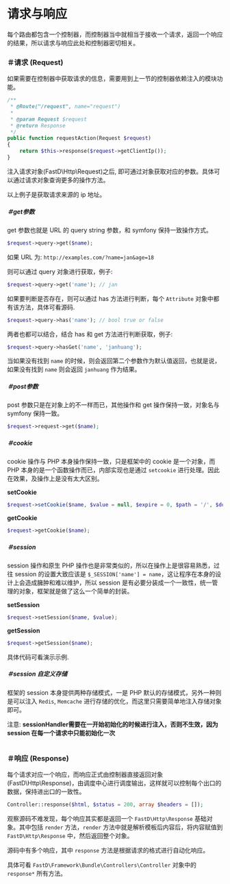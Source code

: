 # 请求与响应

每个路由都包含一个控制器，而控制器当中就相当于接收一个请求，返回一个响应的结果，所以请求与响应此处和控制器密切相关。

### ＃请求 (Request)

如果需要在控制器中获取请求的信息，需要用到上一节的控制器依赖注入的模块功能。

```php
/**
 * @Route("/request", name="request")
 *
 * @param Request $request
 * @return Response
 */
public function requestAction(Request $request)
{
    return $this->response($request->getClientIp());
}
```

注入请求对象(FastD\Http\Request)之后, 即可通过对象获取对应的参数。具体可以通过请求对象查询更多的操作方法。

以上例子是获取请求来源的 ip 地址。

##### ＃get参数

get 参数也就是 URL 的 query string 参数，和 symfony 保持一致操作方式。

```php
$request->query->get($name);
```

如果 URL 为: `http://examples.com/?name=jan&age=18`

则可以通过 query 对象进行获取，例子: 

```php
$request->query->get('name'); // jan
```

如果要判断是否存在，则可以通过 has 方法进行判断，每个 `Attribute` 对象中都有该方法，具体可看源码.

```php
$request->query->has('name'); // bool true or false
```

两者也都可以结合，结合 has 和 get 方法进行判断获取，例子: 

```php
$request->query->hasGet('name', 'janhuang');
```

当如果没有找到 `name` 的时候，则会返回第二个参数作为默认值返回，也就是说，如果没有找到 `name` 则会返回 `janhuang` 作为结果。

##### ＃post参数

post 参数只是在对象上的不一样而已，其他操作和 get 操作保持一致，对象名与 symfony 保持一致。

```php
$request->request->get($name);
```

##### ＃cookie

cookie 操作与 PHP 本身操作保持一致，只是框架中的 cookie 是一个对象，而 PHP 本身的是一个函数操作而已，内部实现也是通过 `setcookie` 进行处理。因此在效果，及操作上是没有太大区别。

**setCookie**

```php
$request->setCookie($name, $value = null, $expire = 0, $path = '/', $domain = null, $secure = false, $httpOnly = true);
```

**getCookie**

```php
$request->getCookie($name);
```

##### ＃session

session 操作和原生 PHP 操作也是非常类似的，所以在操作上是很容易熟悉，过往 session 的设置大致应该是 `$_SESSION['name'] = name`，这让程序在本身的设计上会造成臃肿和难以维护，所以 session 是有必要分装成一个一致性，统一管理的对象，框架就是做了这么一个简单的封装。

**setSession**

```php
$request->setSession($name, $value);
```

**getSession**

```php
$request->getSession($name);
```

具体代码可看演示示例.

##### ＃session 自定义存储

框架的 session 本身提供两种存储模式，一是 PHP 默认的存储模式，另外一种则是可以注入 `Redis`, `Memcache` 进行存储的优化，而这里只需要简单地注入存储对象即可。

注意: **sessionHandler需要在一开始初始化的时候进行注入，否则不生效，因为 session 在每一个请求中只能初始化一次** 

```php

```

### ＃响应 (Response)

每个请求对应一个响应，而响应正式由控制器直接返回对象(FastD\Http\Response)，由调度中心进行调度输出，这样就可以控制每个出口的数据，保持进出口的一致性。

```php
Controller::response($html, $status = 200, array $headers = []);
```

观察源码不难发现，每个响应其实都是返回一个 `FastD\Http\Response` 基础对象。其中包括 `render` 方法，`render` 方法中就是解析模板后内容后，将内容赋值到 `FastD\Http\Response` 中，然后返回整个对象。

源码中有多个响应，其中 `response` 方法是根据请求的格式进行自动化响应。

具体可看 `FastD\Framework\Bundle\Controllers\Controller` 对象中的 `response*` 所有方法。